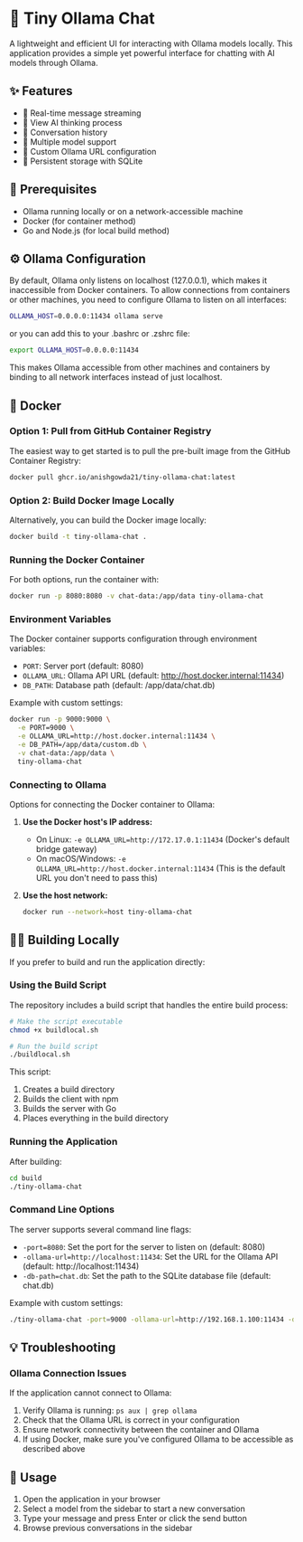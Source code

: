 # 🤖 Tiny Ollama Chat

A lightweight and efficient UI for interacting with Ollama models locally. This application provides a simple yet powerful interface for chatting with AI models through Ollama.

## ✨ Features

- 📱 Real-time message streaming
- 🧠 View AI thinking process
- 💬 Conversation history
- 🚀 Multiple model support
- 🔗 Custom Ollama URL configuration
- 💾 Persistent storage with SQLite

## 🚦 Prerequisites

- Ollama running locally or on a network-accessible machine
- Docker (for container method)
- Go and Node.js (for local build method)

## ⚙️ Ollama Configuration

By default, Ollama only listens on localhost (127.0.0.1), which makes it inaccessible from Docker containers. To allow connections from containers or other machines, you need to configure Ollama to listen on all interfaces:

```bash
OLLAMA_HOST=0.0.0.0:11434 ollama serve
```

or you can add this to your .bashrc or .zshrc file:

```bash
export OLLAMA_HOST=0.0.0.0:11434
```

This makes Ollama accessible from other machines and containers by binding to all network interfaces instead of just localhost.

## 🐳 Docker

### Option 1: Pull from GitHub Container Registry

The easiest way to get started is to pull the pre-built image from the GitHub Container Registry:

```bash
docker pull ghcr.io/anishgowda21/tiny-ollama-chat:latest
```

### Option 2: Build Docker Image Locally

Alternatively, you can build the Docker image locally:

```bash
docker build -t tiny-ollama-chat .
```

### Running the Docker Container

For both options, run the container with:

```bash
docker run -p 8080:8080 -v chat-data:/app/data tiny-ollama-chat
```

### Environment Variables

The Docker container supports configuration through environment variables:

- `PORT`: Server port (default: 8080)
- `OLLAMA_URL`: Ollama API URL (default: http://host.docker.internal:11434)
- `DB_PATH`: Database path (default: /app/data/chat.db)

Example with custom settings:

```bash
docker run -p 9000:9000 \
  -e PORT=9000 \
  -e OLLAMA_URL=http://host.docker.internal:11434 \
  -e DB_PATH=/app/data/custom.db \
  -v chat-data:/app/data \
  tiny-ollama-chat
```

### Connecting to Ollama

Options for connecting the Docker container to Ollama:

1. **Use the Docker host's IP address:**

   - On Linux: `-e OLLAMA_URL=http://172.17.0.1:11434` (Docker's default bridge gateway)
   - On macOS/Windows: `-e OLLAMA_URL=http://host.docker.internal:11434` (This is the default URL you don't need to pass this)

2. **Use the host network:**
   ```bash
   docker run --network=host tiny-ollama-chat
   ```

## 🏃‍♂️ Building Locally

If you prefer to build and run the application directly:

### Using the Build Script

The repository includes a build script that handles the entire build process:

```bash
# Make the script executable
chmod +x buildlocal.sh

# Run the build script
./buildlocal.sh
```

This script:

1. Creates a build directory
2. Builds the client with npm
3. Builds the server with Go
4. Places everything in the build directory

### Running the Application

After building:

```bash
cd build
./tiny-ollama-chat
```

### Command Line Options

The server supports several command line flags:

- `-port=8080`: Set the port for the server to listen on (default: 8080)
- `-ollama-url=http://localhost:11434`: Set the URL for the Ollama API (default: http://localhost:11434)
- `-db-path=chat.db`: Set the path to the SQLite database file (default: chat.db)

Example with custom settings:

```bash
./tiny-ollama-chat -port=9000 -ollama-url=http://192.168.1.100:11434 -db-path=/path/to/database.db
```

## 💡 Troubleshooting

### Ollama Connection Issues

If the application cannot connect to Ollama:

1. Verify Ollama is running: `ps aux | grep ollama`
2. Check that the Ollama URL is correct in your configuration
3. Ensure network connectivity between the container and Ollama
4. If using Docker, make sure you've configured Ollama to be accessible as described above

## 📖 Usage

1. Open the application in your browser
2. Select a model from the sidebar to start a new conversation
3. Type your message and press Enter or click the send button
4. Browse previous conversations in the sidebar
